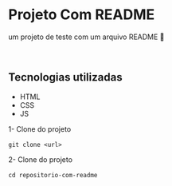 # Projeto Com README
um projeto de teste com um arquivo README 
🚀

![<img src="./tela.gif" alt="gif da tela do projeto">](https://google.com.br/)

## Tecnologias utilizadas
- HTML
- CSS
- JS

1- Clone do projeto
```
git clone <url>
```

2- Clone do projeto
```
cd repositorio-com-readme
```
